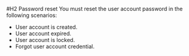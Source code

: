 #H2 Password reset
You must reset the user account password in the following scenarios:
 - User account is created.
 - User account expired.
 - User account is locked.
 - Forgot user account credential.
